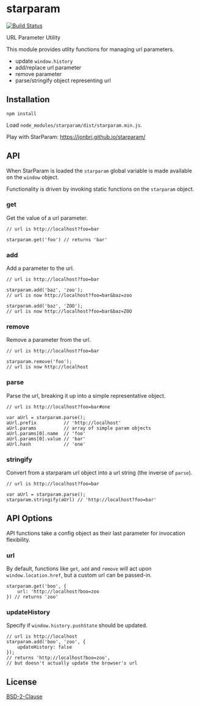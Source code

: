 # starparam

[![Build Status](https://travis-ci.org/jonbri/starparam.svg?branch=master)](https://travis-ci.org/jonbri/starparam)

URL Parameter Utility

This module provides utlity functions for managing url parameters.

* update `window.history`
* add/replace url parameter
* remove parameter
* parse/stringify object representing url


## Installation
`npm install`

Load `node_modules/starparam/dist/starparam.min.js`.

Play with StarParam: https://jonbri.github.io/starparam/


## API
When StarParam is loaded the `starparam` global variable is made available on the `window` object.

Functionality is driven by invoking static functions on the `starparam` object.

### get
Get the value of a url parameter.

```
// url is http://localhost?foo=bar

starparam.get('foo') // returns 'bar'
```

### add
Add a parameter to the url.

```
// url is http://localhost?foo=bar

starparam.add('baz', 'zoo');
// url is now http://localhost?foo=bar&baz=zoo

starparam.add('baz', 'ZOO');
// url is now http://localhost?foo=bar&baz=ZOO
```

### remove
Remove a parameter from the url.

```
// url is http://localhost?foo=bar

starparam.remove('foo');
// url is now http://localhost
```

### parse
Parse the url, breaking it up into a simple representative object.

```
// url is http://localhost?foo=bar#one

var aUrl = starparam.parse();
aUrl.prefix          // 'http://localhost'
aUrl.params          // array of simple param objects
aUrl.params[0].name  // 'foo'
aUrl.params[0].value // 'bar'
aUrl.hash            // 'one'
```

### stringify
Convert from a starparam url object into a url string (the inverse of `parse`).

```
// url is http://localhost?foo=bar

var aUrl = starparam.parse();
starparam.stringify(aUrl) // 'http://localhost?foo=bar'
```


## API Options
API functions take a config object as their last parameter for invocation flexibility.

### url
By default, functions like `get`, `add` and `remove` will act upon `window.location.href`, but a custom url can be passed-in.

```
starparam.get('boo', {
    url: 'http://localhost?boo=zoo
}) // returns 'zoo'
```

### updateHistory
Specify if `window.history.pushState` should be updated.
```
// url is http://localhost
starparam.add('boo', 'zoo', {
    updateHistory: false
});
// returns 'http://localhost?boo=zoo',
// but doesn't actually update the browser's url
```

## License
[BSD-2-Clause](http://spdx.org/licenses/BSD-2-Clause)

